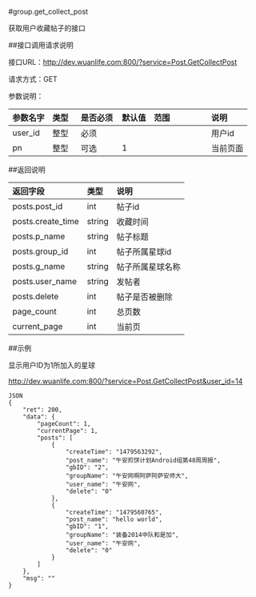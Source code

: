 #group.get_collect_post

获取用户收藏帖子的接口

##接口调用请求说明

接口URL：http://dev.wuanlife.com:800/?service=Post.GetCollectPost

请求方式：GET

参数说明：

|参数名字        |类型  |是否必须    |默认值    |范围                   |说明|
|:--|:--|:--|:--|:--|:--|
|user_id        |整型   |必须          ||                              |用户id|
|pn       |整型   |可选          | 1   |                          |当前页面|

##返回说明

|返回字段                | 类型   |     说明|
|:--|:--|:--|
|posts.post_id  |      int   |   帖子id|
|posts.create_time       |       string    |  收藏时间|
|posts.p_name           |     string   |      帖子标题|
|posts.group_id    |      int   |   帖子所属星球id|
|posts.g_name |   string   |   帖子所属星球名称|
|posts.user_name        |       string     |    发帖者|
|posts.delete        |       int     |    帖子是否被删除|
|page_count           |     int     |    总页数|
|current_page        |      int   |      当前页|

##示例

显示用户ID为1所加入的星球

http://dev.wuanlife.com:800/?service=Post.GetCollectPost&user_id=14

    JSON
    {
        "ret": 200,
        "data": {
            "pageCount": 1,
            "currentPage": 1,
            "posts": [
                {
                    "createTime": "1479563292",
                    "post_name": "午安煎饼计划Android组第48周周报",
                    "gbID": "2",
                    "groupName": "午安网啊阿萨阿萨安师大",
                    "user_name": "午安网",
                    "delete": "0"
                },
                {
                    "createTime": "1479560765",
                    "post_name": "hello world",
                    "gbID": "1",
                    "groupName": "装备2014中队和是加",
                    "user_name": "午安网",
                    "delete": "0"
                }
            ]
        },
        "msg": ""
    }
